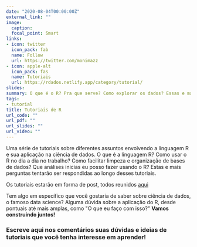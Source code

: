 ```yaml
---
date: "2020-08-04T00:00:00Z"
external_link: ""
image:
  caption: 
  focal_point: Smart
links:
- icon: twitter
  icon_pack: fab
  name: Follow
  url: https://twitter.com/monimazz
- icon: apple-alt
  icon_pack: fas
  name: Tutoriais
  url: https://rdados.netlify.app/category/tutorial/
slides: 
summary: O que é o R? Pra que serve? Como explorar os dados? Essas e mais perguntas, sugeridas por vocês serão respondidas nos tutoriais!
tags:
- tutorial
title: Tutoriais de R 
url_code: ""
url_pdf: ""
url_slides: ""
url_video: ""
---
```


Uma série de tutoriais sobre diferentes assuntos envolvendo a linguagem R e sua aplicação na ciência de dados. O que é a linguagem R? Como usar o R no dia a dia no trabalho? Como facilitar  limpeza e organização de bases de dados? Que análises inicias eu posso fazer usando o R? Estas e mais perguntas tentarão ser respondidas ao longo desses tutoriais. 

Os tutoriais estarão em forma de post, todos reunidos [aqui](https://rdados.netlify.app/category/tutorial/)


Tem algo em específico que você gostaria de saber sobre ciência de dados, o famoso data science? Alguma dúvida sobre a aplicação do R, desde pontuais até mais amplas, como "O que eu faço com isso?" **Vamos construindo juntos!**

### **Escreve aqui nos comentários suas dúvidas e ideias de tutoriais que você tenha interesse em aprender!** 